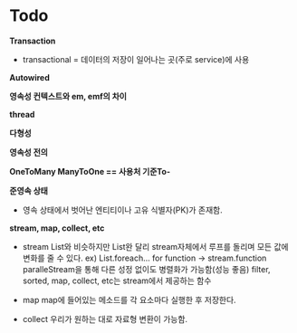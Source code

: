# Todo

**Transaction**
* transactional = 데이터의 저장이 일어나는 곳(주로 service)에 사용

**Autowired**

**영속성 컨텍스트와 em, emf의 차이**

**thread**

**다형성**

**영속성 전의**

**OneToMany ManyToOne == 사용처 기준To-**

**준영속 상태**
- 영속 상태에서 벗어난 엔티티이나 고유 식별자(PK)가 존재함.

**stream, map, collect, etc**
- stream
  List와 비슷하지만 List완 달리 stream자체에서 루프를 돌리며 모든 값에 변화를 줄 수 있다.
  ex) List.foreach... for function -> stream.function
  paralleStream을 통해 다른 성정 없이도 병렬화가 가능함(성능 좋음)
  filter, sorted, map, collect, etc는 stream에서 제공하는 함수
  
- map
  map에 들어있는 메소드를 각 요소마다 실행한 후 저장한다.
 
- collect
  우리가 원하는 대로 자료형 변환이 가능함.
